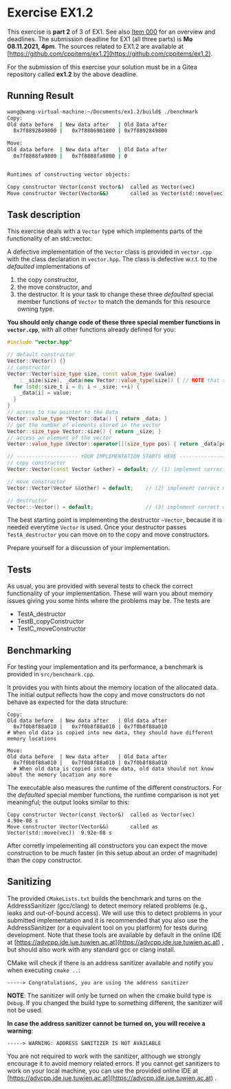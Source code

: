 # Exercise EX1.2
This exercise is **part 2** of 3 of EX1. See also [Item 000](https://cppitems.github.io/#/item/000) for an overview and deadlines. The submission deadline for EX1 (all three parts) is **Mo 08.11.2021, 4pm**. The sources related to EX1.2 are available at [https://github.com/cppitems/ex1.2](https://github.com/cppitems/ex1.2).

For the submission of this exercise your solution must be in a Gitea repository called **ex1.2** by the above deadline.

## Running Result

```bash
wang@wang-virtual-machine:~/Documents/ex1.2/build$ ./benchmark 
Copy:
Old data before  | New data after   | Old Data after
  0x7f8892849800 |   0x7f8886981800 | 0x7f8892849800

Move:
Old data before  | New data after   | Old Data after
  0x7f8888fa9800 |   0x7f8888fa9800 | 0


Runtimes of constructing vector objects:

Copy constructor Vector(const Vector&)  called as Vector(vec)             2.73e-02 s
Move constructor Vector(Vector&&)       called as Vector(std::move(vec))  3.48e-03 s
```

## Task description

This exercise deals with a `Vector` type which implements parts of the functionality of an std::vector.

A defective implementation of the `Vector` class is provided in `vector.cpp` with the class declaration in `vector.hpp`. The class is defective w.r.t. to the *defaulted* implementations of 
1. the copy constructor, 
1. the move constructor, and
1. the destructor.
It is your task to change these three *defaulted* special member functions of `Vector` to match the demands for this resource owning type.

**You should only change code of these three special member functions in `vector.cpp`**, with all other functions already defined for you:

```C++
#include "vector.hpp"

// default constructor
Vector::Vector() {}
// constructor
Vector::Vector(size_type size, const value_type &value)
    : _size(size), _data(new Vector::value_type[size]) { // NOTE that some memory is allocated here!
  for (std::size_t i = 0; i < _size; ++i) {
    _data[i] = value;
  }
}
// access to raw pointer to the data
Vector::value_type *Vector::data() { return _data; }
// get the number of elements stored in the vector
Vector::size_type Vector::size() { return _size; }
// access an element of the vector
Vector::value_type &Vector::operator[](size_type pos) { return _data[pos]; }

// -------------------- YOUR IMPLEMENTATION STARTS HERE ---------------------
// copy constructor
Vector::Vector(const Vector &other) = default; // (1) implement correct copy constructor here

// move constructor
Vector::Vector(Vector &&other) = default;    // (2) implement correct move constructor here

// destructor
Vector::~Vector() = default;                 // (3) implement correct desctructor here
```

The best starting point is implementing the destructor `~Vector`, because it is needed everytime `Vector` is used. Once your destructor passes `TestA_destructor` you can move on to the copy and move constructors.

Prepare yourself for a discussion of your implementation.

## Tests
As usual, you are provided with several tests to check the correct functionality of your implementation. These will warn you about memory issues giving you some hints where the problems may be. The tests are
- TestA_destructor
- TestB_copyConstructor
- TestC_moveConstructor

## Benchmarking
For testing your implementation and its performance, a benchmark is provided in `src/benchmark.cpp`. 

It provides you with hints about the memory location of the allocated data. The initial output reflects how the copy and move constructors do not behave as expected for the data structure:
```
Copy:
Old data before  | New data after   | Old data after
  0x7f0b8f88a010 |   0x7f0b8f88a010 | 0x7f0b8f88a010     
# When old data is copied into new data, they should have different memory locations

Move:
Old data before  | New data after   | Old Data after
  0x7f0b8f88a010 |   0x7f0b8f88a010 | 0x7f0b8f88a010
  # When old data is copied into new data, old data should not know about the memory location any more
```

The executable also measures the runtime of the different constructors. 
For the *defaulted* special member functions, the runtime comparison is not yet meaningful; the output looks similar to this:
```
Copy constructor Vector(const Vector&)  called as Vector(vec)             4.90e-08 s
Move constructor Vector(Vector&&)       called as Vector(std::move(vec))  9.92e-08 s
```
After corretly impelementing all constructors you can expect the move construction to be much faster (in this setup about an order of magnitude) than the copy constructor.

## Sanitizing
The provided `CMakeLists.txt` builds the benchmark and turns on the AddressSanitizer (gcc/clang) to detect memory related problems (e.g., leaks and out-of-bound access). 
We will use this to detect problems in your submitted implementation and it is recommended that you also use the AddressSanitizer (or a equivalent tool on you platform) for tests during development. Note that these tools are available by default in the online IDE at [https://advcpp.ide.iue.tuwien.ac.at](https://advcpp.ide.iue.tuwien.ac.at) , but should also work with any standard gcc  or clang install.

CMake will check if there is an address sanitizer available and notify you when executing `cmake ..`:
```
-----> Congratulations, you are using the address sanitizer
```
**NOTE**: The sanitizer will only be turned on when the cmake build type is `Debug`. If you changed the build type to something different, the sanitizer will not be used.

**In case the address sanitizer cannot be turned on, you will receive a warning**:
```
-----> WARNING: ADDRESS SANITIZER IS NOT AVAILABLE
```

You are not required to work with the sanitizer, although we strongly encourage it to avoid memory related errors. If you cannot get sanitizers to work on your local machine, you can use the provided online IDE at [https://advcpp.ide.iue.tuwien.ac.at](https://advcpp.ide.iue.tuwien.ac.at) .
